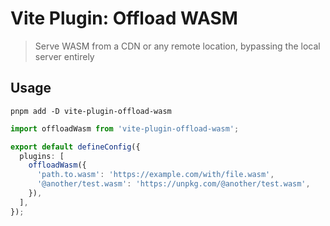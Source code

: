 # Vite Plugin: Offload WASM

> Serve WASM from a CDN or any remote location, bypassing the local server entirely

## Usage

`pnpm add -D vite-plugin-offload-wasm`

```ts
import offloadWasm from 'vite-plugin-offload-wasm';

export default defineConfig({
  plugins: [
    offloadWasm({
      'path.to.wasm': 'https://example.com/with/file.wasm',
      '@another/test.wasm': 'https://unpkg.com/@another/test.wasm',
    }),
  ],
});
```
